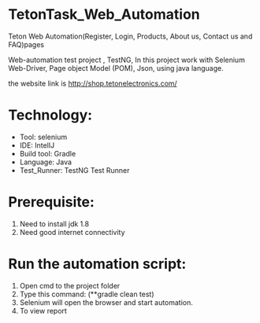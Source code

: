 # TetonTask_Web_Automation
Teton Web Automation(Register, Login, Products, About us, Contact us and FAQ)pages

Web-automation test project , TestNG, In this project work with Selenium Web-Driver, Page object Model (POM), Json, using java language.

the website link is http://shop.tetonelectronics.com/

# Technology:
* Tool: selenium
* IDE: IntelIJ
* Build tool: Gradle
* Language: Java
* Test_Runner: TestNG Test Runner

# Prerequisite:
1. Need to install jdk 1.8
2. Need good internet connectivity

# Run the automation script:
1. Open cmd to the project folder
2. Type this command: (**gradle clean test)
3. Selenium will open the browser and start automation.
4. To view report
